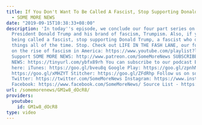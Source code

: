 ```yaml
---
title: If You Don't Want To Be Called A Fascist, Stop Supporting Donald Trump, A Fascist
  - SOME MORE NEWS
date: "2019-09-15T10:38:33+08:00"
description: 'In today''s episode, we conclude our four part series on the rise of
  President Donald Trump and his brand of fascism, Trumpism. Also, if you don''t like
  being called a fascist, stop supporting Donald Trump, a fascist who does fascist
  things all of the time. Stop. Check out LIFE IN THE FASH LANE, our four part series
  on the rise of fascism in America: https://www.youtube.com/playlist?list=PLkJemc4T5NYaTJVphMh1oGT5uYoKdFYzO&disable_polymer=true
  Support SOME MORE NEWS: http://www.patreon.com/SomeMoreNews SUBSCRIBE to SOME MORE
  NEWS: https://tinyurl.com/ybfx89rh You can subscribe to our podcast EVEN MORE NEWS
  here: iTunes: https://goo.gl/bveu8q Google Play: https://goo.gl/zpnhN9 Soundcloud:
  https://goo.gl/xMHZYT Stitcher: https://goo.gl/ZFdRhp Follow us on social Media!
  Twitter: https://twitter.com/SomeMoreNews Instagram: https://www.instagram.com/SomeMoreNews/
  Facebook: https://www.facebook.com/SomeMoreNews/ Source List - https://goo.gl/ugBNn7'
url: /somemorenews/GM1w8_dOcR8/
providers:
  youtube:
    id: GM1w8_dOcR8
type: video
---
```

